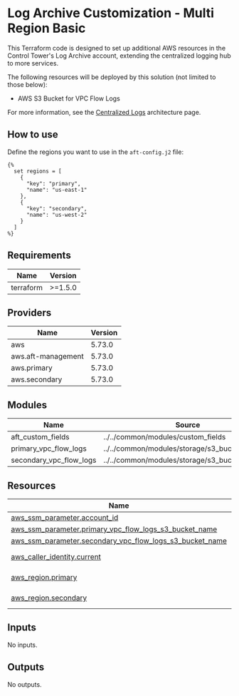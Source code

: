 # Log Archive Customization - Multi Region Basic

This Terraform code is designed to set up additional AWS resources in the Control Tower's Log Archive account, extending the centralized logging hub to more services.

The following resources will be deployed by this solution (not limited to those below):

- AWS S3 Bucket for VPC Flow Logs

For more information, see the [Centralized Logs](https://awslabs.github.io/aft-blueprints/architectures/centralized-logs) architecture page.

## How to use

Define the regions you want to use in the `aft-config.j2` file:

```jinja
{% 
  set regions = [
    {
      "key": "primary",
      "name": "us-east-1"
    },
    {
      "key": "secondary",
      "name": "us-west-2"
    }
  ]
%}
```

<!-- BEGIN_TF_DOCS -->
## Requirements

| Name | Version |
|------|---------|
| terraform | >=1.5.0 |

## Providers

| Name | Version |
|------|---------|
| aws | 5.73.0 |
| aws.aft-management | 5.73.0 |
| aws.primary | 5.73.0 |
| aws.secondary | 5.73.0 |

## Modules

| Name | Source | Version |
|------|--------|---------|
| aft\_custom\_fields | ../../common/modules/custom_fields | n/a |
| primary\_vpc\_flow\_logs | ../../common/modules/storage/s3_bucket_for_logs | n/a |
| secondary\_vpc\_flow\_logs | ../../common/modules/storage/s3_bucket_for_logs | n/a |

## Resources

| Name | Type |
|------|------|
| [aws_ssm_parameter.account_id](https://registry.terraform.io/providers/hashicorp/aws/latest/docs/resources/ssm_parameter) | resource |
| [aws_ssm_parameter.primary_vpc_flow_logs_s3_bucket_name](https://registry.terraform.io/providers/hashicorp/aws/latest/docs/resources/ssm_parameter) | resource |
| [aws_ssm_parameter.secondary_vpc_flow_logs_s3_bucket_name](https://registry.terraform.io/providers/hashicorp/aws/latest/docs/resources/ssm_parameter) | resource |
| [aws_caller_identity.current](https://registry.terraform.io/providers/hashicorp/aws/latest/docs/data-sources/caller_identity) | data source |
| [aws_region.primary](https://registry.terraform.io/providers/hashicorp/aws/latest/docs/data-sources/region) | data source |
| [aws_region.secondary](https://registry.terraform.io/providers/hashicorp/aws/latest/docs/data-sources/region) | data source |

## Inputs

No inputs.

## Outputs

No outputs.
<!-- END_TF_DOCS -->